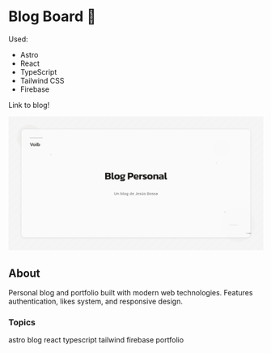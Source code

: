 # Blog Board 📝

Used:

* Astro
* React
* TypeScript
* Tailwind CSS
* Firebase

Link to blog!

![Image of portfolio](./public/preview.webp)

## About

Personal blog and portfolio built with modern web technologies. Features authentication, likes system, and responsive design.

### Topics

astro  blog  react  typescript  tailwind  firebase  portfolio
